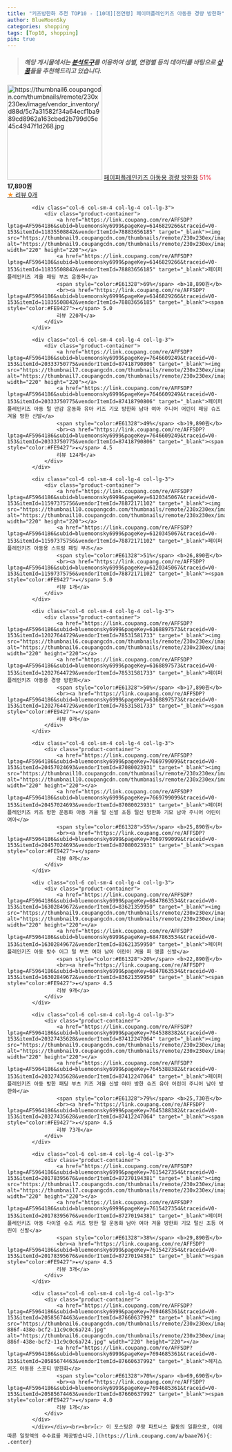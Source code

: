 ```yaml
---
title: "키즈방한화 추천 TOP10 - [10대][전연령] 페이퍼플레인키즈 아동용 경량 방한화"
author: BlueMoonSky
categories: shopping
tags: [Top10, shopping]
pin: true
---
```


> ##### 해당 게시물에서는 [**분석도구**](https://itemscout.io/)를 이용하여 **성별**, **연령별** 등의 데이터를 바탕으로 [**상품**](https://link.coupang.com/a/baae76)들을 추천해드리고 있습니다.
<div class="container"><div class="row">
            <div class="col-6 col-sm-4 col-lg-4 col-lg-3">
                <div class="product-container">
                    <a href="https://link.coupang.com/re/AFFSDP?lptag=AF5964186&subid=bluemoonsky6999&pageKey=6168897573&traceid=V0-153&itemId=12027644727&vendorItemId=78531581808" target="_blank"><img src="https://thumbnail6.coupangcdn.com/thumbnails/remote/230x230ex/image/vendor_inventory/d88d/5c7a31582f34a64ecf1ba989cd8962a163cbed2b799d05e45c4947f1d268.jpg" alt="https://thumbnail6.coupangcdn.com/thumbnails/remote/230x230ex/image/vendor_inventory/d88d/5c7a31582f34a64ecf1ba989cd8962a163cbed2b799d05e45c4947f1d268.jpg" width="220" height="220"></a>
                    <a href="https://link.coupang.com/re/AFFSDP?lptag=AF5964186&subid=bluemoonsky6999&pageKey=6168897573&traceid=V0-153&itemId=12027644727&vendorItemId=78531581808" target="_blank">페이퍼플레인키즈 아동용 경량 방한화</a>
                    <span style="color:#E61328">51%</span> <b>17,890원</b>
                    <br><a href="https://link.coupang.com/re/AFFSDP?lptag=AF5964186&subid=bluemoonsky6999&pageKey=6168897573&traceid=V0-153&itemId=12027644727&vendorItemId=78531581808" target="_blank"><span style="color:#FE9427">★</span> 
                    리뷰 0개</a>
                </div>
            </div>
            
            <div class="col-6 col-sm-4 col-lg-4 col-lg-3">
                <div class="product-container">
                    <a href="https://link.coupang.com/re/AFFSDP?lptag=AF5964186&subid=bluemoonsky6999&pageKey=6146829266&traceid=V0-153&itemId=11835508842&vendorItemId=78883656185" target="_blank"><img src="https://thumbnail9.coupangcdn.com/thumbnails/remote/230x230ex/image/vendor_inventory/161b/ea374f36d1c1ebd781970c2f359c0d57d06348b1ef88a71a1a2a40dc7661.jpg" alt="https://thumbnail9.coupangcdn.com/thumbnails/remote/230x230ex/image/vendor_inventory/161b/ea374f36d1c1ebd781970c2f359c0d57d06348b1ef88a71a1a2a40dc7661.jpg" width="220" height="220"></a>
                    <a href="https://link.coupang.com/re/AFFSDP?lptag=AF5964186&subid=bluemoonsky6999&pageKey=6146829266&traceid=V0-153&itemId=11835508842&vendorItemId=78883656185" target="_blank">페이퍼플레인키즈 겨울 패딩 부츠 운동화</a>
                    <span style="color:#E61328">69%</span> <b>18,890원</b>
                    <br><a href="https://link.coupang.com/re/AFFSDP?lptag=AF5964186&subid=bluemoonsky6999&pageKey=6146829266&traceid=V0-153&itemId=11835508842&vendorItemId=78883656185" target="_blank"><span style="color:#FE9427">★</span> 5.0
                    리뷰 220개</a>
                </div>
            </div>
            
            <div class="col-6 col-sm-4 col-lg-4 col-lg-3">
                <div class="product-container">
                    <a href="https://link.coupang.com/re/AFFSDP?lptag=AF5964186&subid=bluemoonsky6999&pageKey=7646609249&traceid=V0-153&itemId=20333750775&vendorItemId=87418790806" target="_blank"><img src="https://thumbnail7.coupangcdn.com/thumbnails/remote/230x230ex/image/vendor_inventory/1949/22cad80cc9f2eee2c5da4c588b9a03369b27b362ab591ebcaa766d5f27cf.jpg" alt="https://thumbnail7.coupangcdn.com/thumbnails/remote/230x230ex/image/vendor_inventory/1949/22cad80cc9f2eee2c5da4c588b9a03369b27b362ab591ebcaa766d5f27cf.jpg" width="220" height="220"></a>
                    <a href="https://link.coupang.com/re/AFFSDP?lptag=AF5964186&subid=bluemoonsky6999&pageKey=7646609249&traceid=V0-153&itemId=20333750775&vendorItemId=87418790806" target="_blank">페이퍼플레인키즈 아동 털 안감 운동화 유아 키즈 기모 방한화 남아 여아 주니어 어린이 패딩 슈즈 겨울 방한 신발</a>
                    <span style="color:#E61328">49%</span> <b>19,890원</b>
                    <br><a href="https://link.coupang.com/re/AFFSDP?lptag=AF5964186&subid=bluemoonsky6999&pageKey=7646609249&traceid=V0-153&itemId=20333750775&vendorItemId=87418790806" target="_blank"><span style="color:#FE9427">★</span> 4.5
                    리뷰 124개</a>
                </div>
            </div>
            
            <div class="col-6 col-sm-4 col-lg-4 col-lg-3">
                <div class="product-container">
                    <a href="https://link.coupang.com/re/AFFSDP?lptag=AF5964186&subid=bluemoonsky6999&pageKey=6120345067&traceid=V0-153&itemId=11597375756&vendorItemId=78872171102" target="_blank"><img src="https://thumbnail10.coupangcdn.com/thumbnails/remote/230x230ex/image/vendor_inventory/98b6/501e904fb1f719f0a354ab1c1c3ebec9c4aadf3581d83faec01c7867b04a.jpg" alt="https://thumbnail10.coupangcdn.com/thumbnails/remote/230x230ex/image/vendor_inventory/98b6/501e904fb1f719f0a354ab1c1c3ebec9c4aadf3581d83faec01c7867b04a.jpg" width="220" height="220"></a>
                    <a href="https://link.coupang.com/re/AFFSDP?lptag=AF5964186&subid=bluemoonsky6999&pageKey=6120345067&traceid=V0-153&itemId=11597375756&vendorItemId=78872171102" target="_blank">페이퍼플레인키즈 아동용 스트링 패딩 부츠</a>
                    <span style="color:#E61328">51%</span> <b>26,890원</b>
                    <br><a href="https://link.coupang.com/re/AFFSDP?lptag=AF5964186&subid=bluemoonsky6999&pageKey=6120345067&traceid=V0-153&itemId=11597375756&vendorItemId=78872171102" target="_blank"><span style="color:#FE9427">★</span> 5.0
                    리뷰 1개</a>
                </div>
            </div>
            
            <div class="col-6 col-sm-4 col-lg-4 col-lg-3">
                <div class="product-container">
                    <a href="https://link.coupang.com/re/AFFSDP?lptag=AF5964186&subid=bluemoonsky6999&pageKey=6168897573&traceid=V0-153&itemId=12027644729&vendorItemId=78531581733" target="_blank"><img src="https://thumbnail6.coupangcdn.com/thumbnails/remote/230x230ex/image/vendor_inventory/d88d/5c7a31582f34a64ecf1ba989cd8962a163cbed2b799d05e45c4947f1d268.jpg" alt="https://thumbnail6.coupangcdn.com/thumbnails/remote/230x230ex/image/vendor_inventory/d88d/5c7a31582f34a64ecf1ba989cd8962a163cbed2b799d05e45c4947f1d268.jpg" width="220" height="220"></a>
                    <a href="https://link.coupang.com/re/AFFSDP?lptag=AF5964186&subid=bluemoonsky6999&pageKey=6168897573&traceid=V0-153&itemId=12027644729&vendorItemId=78531581733" target="_blank">페이퍼플레인키즈 아동용 경량 방한화</a>
                    <span style="color:#E61328">50%</span> <b>17,890원</b>
                    <br><a href="https://link.coupang.com/re/AFFSDP?lptag=AF5964186&subid=bluemoonsky6999&pageKey=6168897573&traceid=V0-153&itemId=12027644729&vendorItemId=78531581733" target="_blank"><span style="color:#FE9427">★</span> 
                    리뷰 0개</a>
                </div>
            </div>
            
            <div class="col-6 col-sm-4 col-lg-4 col-lg-3">
                <div class="product-container">
                    <a href="https://link.coupang.com/re/AFFSDP?lptag=AF5964186&subid=bluemoonsky6999&pageKey=7669799099&traceid=V0-153&itemId=20457024693&vendorItemId=87080023931" target="_blank"><img src="https://thumbnail10.coupangcdn.com/thumbnails/remote/230x230ex/image/vendor_inventory/baf7/a3e6b3301a5f15be1993992dd29ed360150287d29adb437a5787e8879ecc.jpg" alt="https://thumbnail10.coupangcdn.com/thumbnails/remote/230x230ex/image/vendor_inventory/baf7/a3e6b3301a5f15be1993992dd29ed360150287d29adb437a5787e8879ecc.jpg" width="220" height="220"></a>
                    <a href="https://link.coupang.com/re/AFFSDP?lptag=AF5964186&subid=bluemoonsky6999&pageKey=7669799099&traceid=V0-153&itemId=20457024693&vendorItemId=87080023931" target="_blank">페이퍼플레인키즈 키즈 방한 운동화 아동 겨울 털 신발 초등 털신 방한화 기모 남아 주니어 어린이 여아</a>
                    <span style="color:#E61328">55%</span> <b>25,890원</b>
                    <br><a href="https://link.coupang.com/re/AFFSDP?lptag=AF5964186&subid=bluemoonsky6999&pageKey=7669799099&traceid=V0-153&itemId=20457024693&vendorItemId=87080023931" target="_blank"><span style="color:#FE9427">★</span> 
                    리뷰 0개</a>
                </div>
            </div>
            
            <div class="col-6 col-sm-4 col-lg-4 col-lg-3">
                <div class="product-container">
                    <a href="https://link.coupang.com/re/AFFSDP?lptag=AF5964186&subid=bluemoonsky6999&pageKey=6847863534&traceid=V0-153&itemId=16302849672&vendorItemId=83621359950" target="_blank"><img src="https://thumbnail9.coupangcdn.com/thumbnails/remote/230x230ex/image/vendor_inventory/0369/8a1c7853b5f255f43f1bbb73e80eaa5f0bc6b5c36fc15c0b02fd9ec69c8b.jpg" alt="https://thumbnail9.coupangcdn.com/thumbnails/remote/230x230ex/image/vendor_inventory/0369/8a1c7853b5f255f43f1bbb73e80eaa5f0bc6b5c36fc15c0b02fd9ec69c8b.jpg" width="220" height="220"></a>
                    <a href="https://link.coupang.com/re/AFFSDP?lptag=AF5964186&subid=bluemoonsky6999&pageKey=6847863534&traceid=V0-153&itemId=16302849672&vendorItemId=83621359950" target="_blank">페이퍼플레인키즈 아동 방수 어그 털 부츠 여아 남아 어린이 겨울 퍼 앵클 신발</a>
                    <span style="color:#E61328">20%</span> <b>22,890원</b>
                    <br><a href="https://link.coupang.com/re/AFFSDP?lptag=AF5964186&subid=bluemoonsky6999&pageKey=6847863534&traceid=V0-153&itemId=16302849672&vendorItemId=83621359950" target="_blank"><span style="color:#FE9427">★</span> 4.5
                    리뷰 9개</a>
                </div>
            </div>
            
            <div class="col-6 col-sm-4 col-lg-4 col-lg-3">
                <div class="product-container">
                    <a href="https://link.coupang.com/re/AFFSDP?lptag=AF5964186&subid=bluemoonsky6999&pageKey=7645388382&traceid=V0-153&itemId=20327435628&vendorItemId=87412247064" target="_blank"><img src="https://thumbnail9.coupangcdn.com/thumbnails/remote/230x230ex/image/vendor_inventory/dd3b/9594a7d24a8fc871cdb62d98dd809666bc840d83c1eaf93a8d33efb50bf1.jpg" alt="https://thumbnail9.coupangcdn.com/thumbnails/remote/230x230ex/image/vendor_inventory/dd3b/9594a7d24a8fc871cdb62d98dd809666bc840d83c1eaf93a8d33efb50bf1.jpg" width="220" height="220"></a>
                    <a href="https://link.coupang.com/re/AFFSDP?lptag=AF5964186&subid=bluemoonsky6999&pageKey=7645388382&traceid=V0-153&itemId=20327435628&vendorItemId=87412247064" target="_blank">페이퍼플레인키즈 아동 방한 패딩 부츠 키즈 겨울 신발 여아 방한 슈즈 유아 어린이 주니어 남아 방한화</a>
                    <span style="color:#E61328">79%</span> <b>25,730원</b>
                    <br><a href="https://link.coupang.com/re/AFFSDP?lptag=AF5964186&subid=bluemoonsky6999&pageKey=7645388382&traceid=V0-153&itemId=20327435628&vendorItemId=87412247064" target="_blank"><span style="color:#FE9427">★</span> 4.5
                    리뷰 73개</a>
                </div>
            </div>
            
            <div class="col-6 col-sm-4 col-lg-4 col-lg-3">
                <div class="product-container">
                    <a href="https://link.coupang.com/re/AFFSDP?lptag=AF5964186&subid=bluemoonsky6999&pageKey=7615427354&traceid=V0-153&itemId=20178395676&vendorItemId=87270194381" target="_blank"><img src="https://thumbnail7.coupangcdn.com/thumbnails/remote/230x230ex/image/vendor_inventory/1243/e0230de111f888a7ef06b1fe8e5490a7ba75bff5e376bf6983dca606f936.jpg" alt="https://thumbnail7.coupangcdn.com/thumbnails/remote/230x230ex/image/vendor_inventory/1243/e0230de111f888a7ef06b1fe8e5490a7ba75bff5e376bf6983dca606f936.jpg" width="220" height="220"></a>
                    <a href="https://link.coupang.com/re/AFFSDP?lptag=AF5964186&subid=bluemoonsky6999&pageKey=7615427354&traceid=V0-153&itemId=20178395676&vendorItemId=87270194381" target="_blank">페이퍼플레인키즈 아동 다이얼 슈즈 키즈 방한 털 운동화 남아 여아 겨울 방한화 기모 털신 초등 어린이 신발</a>
                    <span style="color:#E61328">38%</span> <b>29,890원</b>
                    <br><a href="https://link.coupang.com/re/AFFSDP?lptag=AF5964186&subid=bluemoonsky6999&pageKey=7615427354&traceid=V0-153&itemId=20178395676&vendorItemId=87270194381" target="_blank"><span style="color:#FE9427">★</span> 4.5
                    리뷰 3개</a>
                </div>
            </div>
            
            <div class="col-6 col-sm-4 col-lg-4 col-lg-3">
                <div class="product-container">
                    <a href="https://link.coupang.com/re/AFFSDP?lptag=AF5964186&subid=bluemoonsky6999&pageKey=7694685361&traceid=V0-153&itemId=20585674463&vendorItemId=87660637992" target="_blank"><img src="https://thumbnail6.coupangcdn.com/thumbnails/remote/230x230ex/image/retail/images/2023/11/03/15/2/bf90d715-886f-438e-bcf2-11c9c0c6a724.jpg" alt="https://thumbnail6.coupangcdn.com/thumbnails/remote/230x230ex/image/retail/images/2023/11/03/15/2/bf90d715-886f-438e-bcf2-11c9c0c6a724.jpg" width="220" height="220"></a>
                    <a href="https://link.coupang.com/re/AFFSDP?lptag=AF5964186&subid=bluemoonsky6999&pageKey=7694685361&traceid=V0-153&itemId=20585674463&vendorItemId=87660637992" target="_blank">헤지스키즈 아동용 스포티 방한화</a>
                    <span style="color:#E61328">70%</span> <b>69,690원</b>
                    <br><a href="https://link.coupang.com/re/AFFSDP?lptag=AF5964186&subid=bluemoonsky6999&pageKey=7694685361&traceid=V0-153&itemId=20585674463&vendorItemId=87660637992" target="_blank"><span style="color:#FE9427">★</span> 4.0
                    리뷰 1개</a>
                </div>
            </div>
            </div></div><br><br>[👉 이 포스팅은 쿠팡 파트너스 활동의 일환으로, 이에 따른 일정액의 수수료를 제공받습니다.](https://link.coupang.com/a/baae76){: .center}